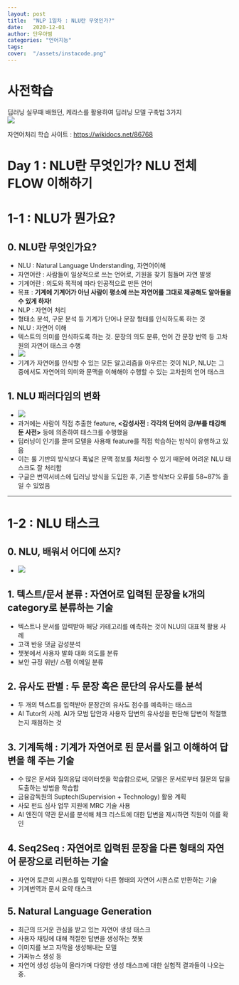 ```yaml
---
layout: post
title:  "NLP 1일차 : NLU란 무엇인가?"
date:   2020-12-01 
author: 단우아범
categories: "언어지능"
tags:	
cover:  "/assets/instacode.png"
---
```


# 사전학습

딥러닝 실무때 배웠던, 케라스를 활용하여 딥러닝 모델 구축법 3가지  
<img src="https://user-images.githubusercontent.com/59005950/100669369-9e62ef80-33a0-11eb-814d-463a832dc144.jpg"> 

자연어처리 학습 사이트 : <https://wikidocs.net/86768>


# Day 1 : NLU란 무엇인가? NLU 전체 FLOW 이해하기

# 1-1 : NLU가 뭔가요?
## 0. NLU란 무엇인가요?
 - NLU : Natural Language Understanding, 자연어이해
 - 자연어란 : 사람들이 일상적으로 쓰는 언어로, 기원을 찾기 힘들며 자연 발생
 - 기계어란 : 의도와 목적에 따라 인공적으로 만든 언어
 - 목표 : __기계에 기계어가 아닌 사람이 평소에 쓰는 자연어를 그대로 제공해도 알아들을 수 있게 하자!__
 - NLP : 자연어 처리
  - 형태소 분석, 구문 분석 등 기계가 단어나 문장 형태를 인식하도록 하는 것
 - NLU : 자연어 이해
  - 텍스트의 의미를 인식하도록 하는 것. 문장의 의도 분류, 언어 간 문장 번역 등 고차원의 자연어 태스크 수행
 - <img src="https://user-images.githubusercontent.com/59005950/100683389-9f554a80-33bb-11eb-8127-02ef0202a444.png"> 
 - 기계가 자연어를 인식할 수 있는 모든 알고리즘을 아우르는 것이 NLP, NLU는 그 중에서도 자연어의 의미와 문맥을 이해해야 수행할 수 있는 고차원의 언어 태스크


## 1. NLU 패러다임의 변화
 - <img src="https://user-images.githubusercontent.com/59005950/100683407-a67c5880-33bb-11eb-85f2-377560c78f0b.png"> 
 - 과거에는 사람이 직접 추출한 feature, __<감성사전 : 각각의 단어의 긍/부를 태깅해둔 사전>__ 등에 의존하여 태스크를 수행했음
 - 딥러닝이 인기를 끌며 모델을 사용해 feature를 직접 학습하는 방식이 유행하고 있음
 - 이는 룰 기반의 방식보다 폭넓은 문맥 정보를 처리할 수 있기 때문에 어려운 NLU 태스크도 잘 처리함
 - 구글은 번역서비스에 딥러닝 방식을 도입한 후, 기존 방식보다 오류를 58~87% 줄일 수 있었음
 
---

# 1-2 : NLU 태스크
## 0. NLU, 배워서 어디에 쓰지?
 - <img src="https://user-images.githubusercontent.com/59005950/100683410-a7ad8580-33bb-11eb-8697-6dc99490b980.png"> 
 
## 1. 텍스트/문서 분류 : 자연어로 입력된 문장을 k개의 category로 분류하는 기술
 - 텍스트나 문서를 입력받아 해당 카테고리를 예측하는 것이 NLU의 대표적 활용 사례
  - 고객 반응 댓글 감성분석
  - 챗봇에서 사용자 발화 대화 의도를 분류
  - 보안 규정 위반/ 스팸 이메일 분류
  
## 2. 유사도 판별 : 두 문장 혹은 문단의 유사도를 분석
 - 두 개의 텍스트를 입력받아 문장간의 유사도 점수를 예측하는 태스크
 - AI Tutor의 사례. AI가 모범 답안과 사용자 답변의 유사성을 판단해 답변이 적절했는지 채점하는 것

## 3. 기계독해 : 기계가 자연어로 된 문서를 읽고 이해하여 답변을 해 주는 기술
 - 수 많은 문서와 질의응답 데이터셋을 학습함으로써, 모델은 문서로부터 질문의 답을 도출하는 방법을 학습함
  - 금융감독원의 Suptech(Supervision + Technology) 활용 계획
   - 사모 펀드 심사 업무 지원에 MRC 기술 사용
   - AI 엔진이 약관 문서를 분석해 체크 리스트에 대한 답변을 제시하면 직원이 이를 확인
 
## 4. Seq2Seq : 자연어로 입력된 문장을 다른 형태의 자연어 문장으로 리턴하는 기술
 - 자연어 토큰의 시퀀스를 입력받아 다른 형태의 자연어 시퀀스로 반환하는 기술
 - 기계번역과 문서 요약 태스크
 
## 5. Natural Language Generation
 - 최근의 뜨거운 관심을 받고 있는 자연어 생성 태스크
  - 사용자 채팅에 대해 적절한 답변을 생성하는 챗봇
  - 이미지를 보고 자막을 생성해내는 모델
  - 가짜뉴스 생성 등
 - 자연어 생성 성능이 올라가며 다양한 생성 태스크에 대한 실험적 결과들이 나오는 중.

 
 
